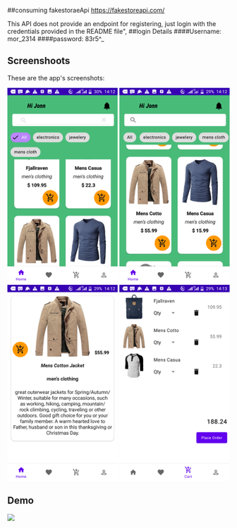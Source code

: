 ##consuming fakestoraeApi  https://fakestoreapi.com/

This API does not provide an endpoint for registering, 
just login with the credentials provided in the README file",
##login Details
####Username: mor_2314
####password: 83r5^_


## Screenshoots
These are the app's screenshots:

<img src="screenshoots/home.png" width= 250/> <img src="screenshoots/homes.png" width=250/>
<img src="screenshoots/productItem.png" width=250/> <img src="screenshoots/cart.png" width=250/>


## Demo
<img src="demo/gif.gif" width=250/>
 
